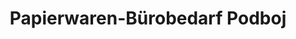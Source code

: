 ---
title: "Papierwaren-Bürobedarf Podboj"
url: /wien/papierwaren-buerobedarf-podboj/
shop: Schreibwaren
---